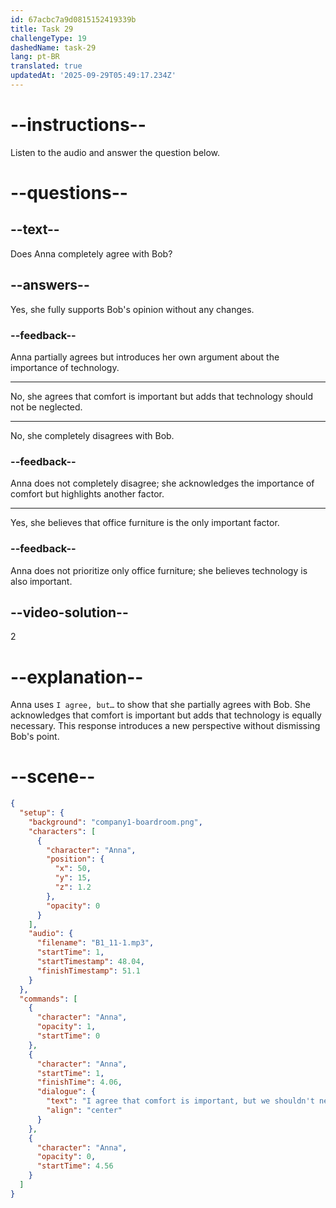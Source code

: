 ```yaml
---
id: 67acbc7a9d0815152419339b
title: Task 29
challengeType: 19
dashedName: task-29
lang: pt-BR
translated: true
updatedAt: '2025-09-29T05:49:17.234Z'
---
```


<!-- (Audio) Anna: I agree that comfort is important, but we shouldn't neglect technology. -->

# --instructions--

Listen to the audio and answer the question below.

# --questions--

## --text--

Does Anna completely agree with Bob?

## --answers--

Yes, she fully supports Bob's opinion without any changes.

### --feedback--

Anna partially agrees but introduces her own argument about the importance of technology.

---

No, she agrees that comfort is important but adds that technology should not be neglected.

---

No, she completely disagrees with Bob.

### --feedback--

Anna does not completely disagree; she acknowledges the importance of comfort but highlights another factor.

---

Yes, she believes that office furniture is the only important factor.

### --feedback--

Anna does not prioritize only office furniture; she believes technology is also important.

## --video-solution--

2

# --explanation--

Anna uses `I agree, but…` to show that she partially agrees with Bob. She acknowledges that comfort is important but adds that technology is equally necessary. This response introduces a new perspective without dismissing Bob's point.

# --scene--

```json
{
  "setup": {
    "background": "company1-boardroom.png",
    "characters": [
      {
        "character": "Anna",
        "position": {
          "x": 50,
          "y": 15,
          "z": 1.2
        },
        "opacity": 0
      }
    ],
    "audio": {
      "filename": "B1_11-1.mp3",
      "startTime": 1,
      "startTimestamp": 48.04,
      "finishTimestamp": 51.1
    }
  },
  "commands": [
    {
      "character": "Anna",
      "opacity": 1,
      "startTime": 0
    },
    {
      "character": "Anna",
      "startTime": 1,
      "finishTime": 4.06,
      "dialogue": {
        "text": "I agree that comfort is important, but we shouldn't neglect technology.",
        "align": "center"
      }
    },
    {
      "character": "Anna",
      "opacity": 0,
      "startTime": 4.56
    }
  ]
}
```
